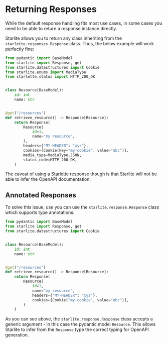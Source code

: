 # Returning Responses

While the default response handling fits most use cases, in some cases you need to be able to return a response instance
directly.

Starlite allows you to return any class inheriting from the `starlette.responses.Response` class. Thus, the below
example will work perfectly fine:

```python
from pydantic import BaseModel
from starlite import Response, get
from starlite.datastructures import Cookie
from starlite.enums import MediaType
from starlette.status import HTTP_200_OK


class Resource(BaseModel):
    id: int
    name: str


@get("/resources")
def retrieve_resource() -> Response[Resource]:
    return Response(
        Resource(
            id=1,
            name="my resource",
        ),
        headers={"MY-HEADER": "xyz"},
        cookies=[Cookie(key="my-cookie", value="abc")],
        media_type=MediaType.JSON,
        status_code=HTTP_200_OK,
    )
```

The caveat of using a Starlette response though is that Starlite will not be able to infer the OpenAPI documentation.

## Annotated Responses

To solve this issue, use you can use the `starlite.response.Response` class which supports type annotations:

```python
from pydantic import BaseModel
from starlite import Response, get
from starlite.datastructures import Cookie


class Resource(BaseModel):
    id: int
    name: str


@get("/resources")
def retrieve_resource() -> Response[Resource]:
    return Response(
        Resource(
            id=1,
            name="my resource",
            headers={"MY-HEADER": "xyz"},
            cookies=[Cookie("my-cookie", value="abc")],
        )
    )
```

As you can see above, the `starlite.response.Response` class accepts a generic argument - in this case the pydantic
model `Resource`. This allows Starlite to infer from the `Response` type the correct typing for OpenAPI generation.
